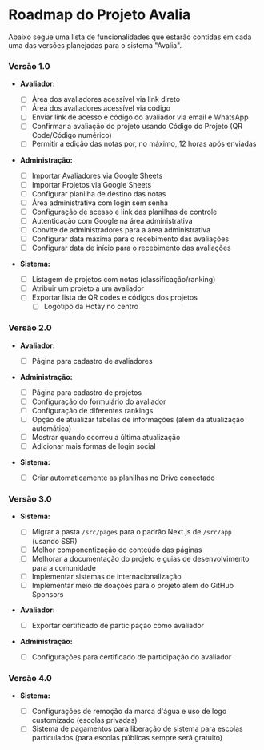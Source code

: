 # Roadmap do Projeto Avalia

Abaixo segue uma lista de funcionalidades que estarão contidas em cada uma das versões planejadas para o sistema "Avalia".

### Versão 1.0

- **Avaliador:**

  - [ ] Área dos avaliadores acessível via link direto
  - [ ] Área dos avaliadores acessível via código
  - [ ] Enviar link de acesso e código do avaliador via email e WhatsApp
  - [ ] Confirmar a avaliação do projeto usando Código do Projeto (QR Code/Código numérico)
  - [ ] Permitir a edição das notas por, no máximo, 12 horas após enviadas

- **Administração:**

  - [ ] Importar Avaliadores via Google Sheets
  - [ ] Importar Projetos via Google Sheets
  - [ ] Configurar planilha de destino das notas
  - [ ] Área administrativa com login sem senha
  - [ ] Configuração de acesso e link das planilhas de controle
  - [ ] Autenticação com Google na área administrativa
  - [ ] Convite de administradores para a área administrativa
  - [ ] Configurar data máxima para o recebimento das avaliações
  - [ ] Configurar data de início para o recebimento das avaliações

- **Sistema:**
  - [ ] Listagem de projetos com notas (classificação/ranking)
  - [ ] Atribuir um projeto a um avaliador
  - [ ] Exportar lista de QR codes e códigos dos projetos
    - [ ] Logotipo da Hotay no centro

### Versão 2.0

- **Avaliador:**

  - [ ] Página para cadastro de avaliadores

- **Administração:**

  - [ ] Página para cadastro de projetos
  - [ ] Configuração do formulário do avaliador
  - [ ] Configuração de diferentes rankings
  - [ ] Opção de atualizar tabelas de informações (além da atualização automática)
  - [ ] Mostrar quando ocorreu a última atualização
  - [ ] Adicionar mais formas de login social

- **Sistema:**
  - [ ] Criar automaticamente as planilhas no Drive conectado

### Versão 3.0

- **Sistema:**

  - [ ] Migrar a pasta `/src/pages` para o padrão Next.js de `/src/app` (usando SSR)
  - [ ] Melhor componentização do conteúdo das páginas
  - [ ] Melhorar a documentação do projeto e guias de desenvolvimento para a comunidade
  - [ ] Implementar sistemas de internacionalização
  - [ ] Implementar meio de doações para o projeto além do GitHub Sponsors

- **Avaliador:**

  - [ ] Exportar certificado de participação como avaliador

- **Administração:**

  - [ ] Configurações para certificado de participação do avaliador

### Versão 4.0

- **Sistema:**

  - [ ] Configurações de remoção da marca d'água e uso de logo customizado (escolas privadas)
  - [ ] Sistema de pagamentos para liberação de sistema para escolas particulados (para escolas públicas sempre será gratuito)
